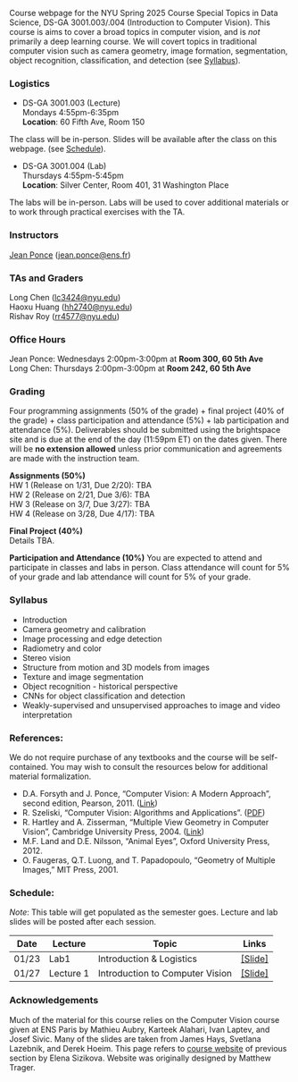 Course webpage for the NYU Spring 2025 Course Special Topics in Data Science, DS-GA 3001.003/.004 (Introduction to Computer Vision). This course is aims to cover a broad topics in computer vision, and is *not* primarily a deep learning course. We will covert topics in traditional computer vision such as camera geometry, image formation, segmentation, object recognition, classification, and detection (see [Syllabus](#Syllabus)).


### Logistics

* DS-GA 3001.003 (Lecture) \
Mondays 4:55pm-6:35pm  \
**Location**: 60 Fifth Ave, Room 150

The class will be in-person. Slides will be available after the class on this webpage. (see [Schedule](#Schedule)).

* DS-GA 3001.004 (Lab) \
Thursdays 4:55pm-5:45pm \
**Location**: Silver Center, Room 401, 31 Washington Place

The labs will be in-person. Labs will be used to cover additional materials or to work through practical exercises with the TA. 



### Instructors

<a href="https://www.di.ens.fr/~ponce/">Jean Ponce</a> (jean.ponce@ens.fr)

### TAs and Graders
Long Chen (lc3424@nyu.edu)  \
Haoxu Huang (hh2740@nyu.edu)  \
Rishav Roy (rr4577@nyu.edu)

### Office Hours
Jean Ponce: Wednesdays 2:00pm-3:00pm at **Room 300, 60 5th Ave**  \
Long Chen: Thursdays 2:00pm-3:00pm at **Room 242, 60 5th Ave**


### Grading

Four programming assignments (50% of the grade) + final project (40% of the
grade) + class participation and attendance (5%) + lab participation and attendance (5%). Deliverables should be submitted using the brightspace site and is due at the end of the day (11:59pm ET) on the dates given. There will be **no extension allowed** unless prior communication and agreements are made with the instruction team.

**Assignments (50%)** \
HW 1 (Release on 1/31, Due 2/20): TBA \
HW 2 (Release on 2/21, Due 3/6): TBA  \
HW 3 (Release on 3/7, Due 3/27): TBA  \
HW 4 (Release on 3/28, Due 4/17): TBA

**Final Project (40%)** \
Details TBA.

**Participation and Attendance (10%)**
You are expected to attend and participate in classes and labs in person. Class attendance will count for 5% of your grade and lab attendance will count for 5% of your grade.


<a name="Syllabus"></a>
### Syllabus 
  * Introduction
  * Camera geometry and calibration
  * Image processing and edge detection
  * Radiometry and color
  * Stereo vision
  * Structure from motion and 3D models from images
  * Texture and image segmentation
  * Object recognition - historical perspective
  * CNNs for object classification and detection
  * Weakly-supervised and unsupervised approaches to image and video interpretation


### References:
We do not require purchase of any textbooks and the course will be self-contained. You may wish to consult the resources below for additional material formalization. 

* D.A. Forsyth and J. Ponce, “Computer Vision: A Modern Approach”, second edition, Pearson, 2011. (<a href="https://www.pearson.com/us/higher-education/program/Forsyth-Computer-Vision-A-Modern-Approach-2nd-Edition/PGM111082.html">Link</a>)
* R. Szeliski, “Computer Vision: Algorithms and Applications”. (<a href="http://szeliski.org/Book/">PDF</a>)
* R. Hartley and A. Zisserman, “Multiple View Geometry in Computer Vision”, Cambridge University Press, 2004. (<a href="https://www.robots.ox.ac.uk/~vgg/hzbook/">Link</a>)
* M.F. Land and D.E. Nilsson, “Animal Eyes”, Oxford University Press, 2012.
* O. Faugeras, Q.T. Luong, and T. Papadopoulo, “Geometry of Multiple Images,” MIT Press, 2001.


<a name="Schedule"></a>
### Schedule:

*Note*: This table will get populated as the semester goes. Lecture and lab slides will be posted after each session.

| Date  | Lecture               | Topic | Links                                                                                          |
| ----- | ------------------------ | ------| --------------------------------------------------------------------------------------------- |
| 01/23 | Lab1     | Introduction & Logistics       | <a href="https://www.di.ens.fr/~ponce/lect1.pptx">[Slide]</a> |
| 01/27 | Lecture 1     | Introduction to Computer Vision       | <a href="https://urldefense.proofpoint.com/v2/url?u=http-3A__www.di.ens.fr_-7Eponce_lect2.pptx&d=DwICaQ&c=slrrB7dE8n7gBJbeO0g-IQ&r=lUrpNO8xPk7ulNCYqDq1cA&m=BJhGIWkNiT8BFAYyKlST6SdAL3Zt4pgAGghFwg_tsWC6pNjYgbFWIz7SC-8NRzEa&s=Ju9tZYpULVsgB9NW99MoaBGH2caWPTayAlkVXk6vf_8&e=">[Slide]</a> |


### Acknowledgements
Much of the material for this course relies on the Computer Vision course given at ENS Paris by Mathieu Aubry, Karteek Alahari, Ivan Laptev, and Josef Sivic. Many of the slides are taken from James Hays, Svetlana Lazebnik, and Derek Hoeim. This page refers to <a href="https://esizikova.github.io/introCV-spring2022/">course website</a> of previous section by Elena Sizikova. Website was originally designed by Matthew Trager.